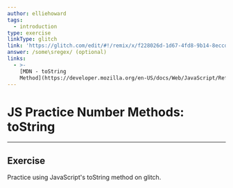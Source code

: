 ```yaml
---
author: elliehoward
tags:
  - introduction
type: exercise
linkType: glitch
link: 'https://glitch.com/edit/#!/remix/x/f228026d-1d67-4fd8-9b14-8eccd0ca455d'
answer: /some\sregex/ (optional)
links:
  - >-
    [MDN - toString
    Method](https://developer.mozilla.org/en-US/docs/Web/JavaScript/Reference/Global_Objects/Number/toString){website}
---
```


# JS Practice Number Methods: toString


---

## Exercise

Practice using JavaScript's toString method on glitch.
 
